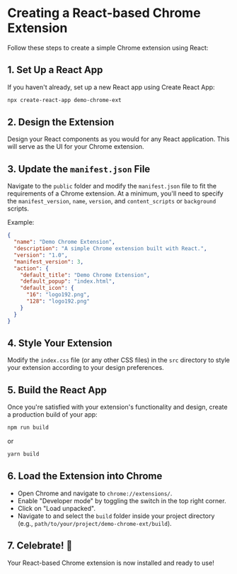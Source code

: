 # Creating a React-based Chrome Extension

Follow these steps to create a simple Chrome extension using React:

## 1. Set Up a React App

If you haven't already, set up a new React app using Create React App:

```bash
npx create-react-app demo-chrome-ext
```

## 2. Design the Extension

Design your React components as you would for any React application. This will serve as the UI for your Chrome extension.

## 3. Update the `manifest.json` File

Navigate to the `public` folder and modify the `manifest.json` file to fit the requirements of a Chrome extension. At a minimum, you'll need to specify the `manifest_version`, `name`, `version`, and `content_scripts` or `background` scripts.

Example:

```json
{
  "name": "Demo Chrome Extension",
  "description": "A simple Chrome extension built with React.",
  "version": "1.0",
  "manifest_version": 3,
  "action": {
    "default_title": "Demo Chrome Extension",
    "default_popup": "index.html",
    "default_icon": {
      "16": "logo192.png",
      "128": "logo192.png"
    }
  }
}
```

## 4. Style Your Extension

Modify the `index.css` file (or any other CSS files) in the `src` directory to style your extension according to your design preferences.

## 5. Build the React App

Once you're satisfied with your extension's functionality and design, create a production build of your app:

```bash
npm run build
```
or
```bash
yarn build
```

## 6. Load the Extension into Chrome

- Open Chrome and navigate to `chrome://extensions/`.
- Enable "Developer mode" by toggling the switch in the top right corner.
- Click on "Load unpacked".
- Navigate to and select the `build` folder inside your project directory (e.g., `path/to/your/project/demo-chrome-ext/build`).

## 7. Celebrate! 🎉

Your React-based Chrome extension is now installed and ready to use!
